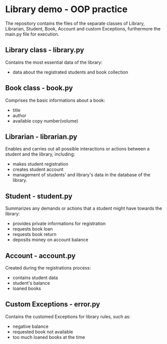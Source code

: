 # Library demo - OOP practice

The repository contains the files of the separate classes of Library, Librarian, Student, Book, Account and custom Exceptions, furthermore the main.py file for execution.

## Library class - library.py

Contains the most essential data of the library:

- data about the registrated students and book collection

## Book class - book.py

Comprises the basic informations about a book:

- title
- author
- available copy number(volume)

## Librarian - librarian.py

Enables and carries out all possible interactions or actions between a student and the library, including:

- makes student registration
- creates student account
- management of students' and library's data in the database of the library.

## Student - student.py

Summarizes any demands or actions that a student might have towards the library:

- provides private informations for registration
- requests book loan
- requests book return
- deposits money on account balance

## Account - account.py

Created during the registrations process:

- contains student data
- student's balance
- loaned books

## Custom Exceptions - error.py

Contains the customed Exceptions for library rules, such as:

- negative balance
- requested book not available
- too much loaned books at the time



